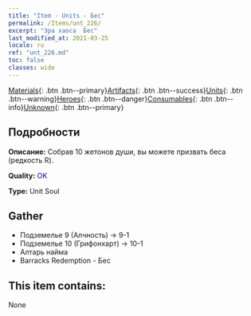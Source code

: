 ```yaml
---
title: "Item - Units - Бес"
permalink: /Items/unt_226/
excerpt: "Эра хаоса  Бес"
last_modified_at: 2021-03-25
locale: ru
ref: "unt_226.md"
toc: false
classes: wide
---
```

 [Materials](/ru/Items/){: .btn .btn--primary}[Artifacts](/ru/Items/Artifacts/){: .btn .btn--success}[Units](/ru/Items/Units/){: .btn .btn--warning}[Heroes](/ru/Items/Heroes/){: .btn .btn--danger}[Consumables](/ru/Items/Consumables/){: .btn .btn--info}[Unknown](/ru/Items/Unknown/){: .btn .btn--primary}

## Подробности
 **Описание:** Собрав 10 жетонов души, вы можете призвать беса (редкость R).

 **Quality:** <span style="color: #0000CD">OK</span>

 **Type:** Unit Soul

## Gather

*    Подземелье 9 (Алчность) -> 9-1 
*    Подземелье 10 (Грифонхарт) -> 10-1 
*    Алтарь найма 
*    Barracks Redemption - Бес 

## This item contains:

  None

